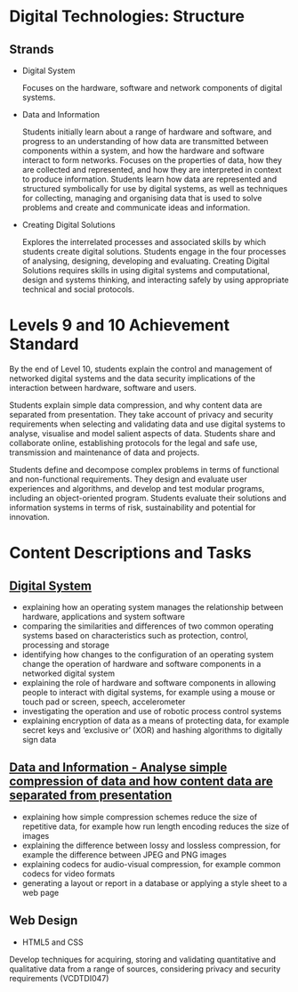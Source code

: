 # Digital Technologies: Structure

## Strands	

* Digital System

    Focuses on the hardware, software and network components of digital systems.

* Data and Information	

    Students initially learn about a range of hardware and software, and progress to an understanding of how data are transmitted between components within a system, and how the hardware and software interact to form networks. 	Focuses on the properties of data, how they are collected and represented, and how they are interpreted in context to produce information. Students learn how data are represented and structured symbolically for use by digital systems, as well as techniques for collecting, managing and organising data that is used to solve problems and create and communicate ideas and information. 	

* Creating Digital Solutions

  	 Explores the interrelated processes and associated skills by which students create digital solutions. Students engage in the four processes of analysing, designing, developing and evaluating. Creating Digital Solutions requires skills in using digital systems and computational, design and systems thinking, and interacting safely by using appropriate technical and social protocols.
     
# Levels 9 and 10 Achievement Standard

By the end of Level 10, students explain the control and management of networked digital systems and the data security implications of the interaction between hardware, software and users.

Students explain simple data compression, and why content data are separated from presentation. They take account of privacy and security requirements when selecting and validating data and use digital systems to analyse, visualise and model salient aspects of data. Students share and collaborate online, establishing protocols for the legal and safe use, transmission and maintenance of data and projects.

Students define and decompose complex problems in terms of functional and non-functional requirements. They design and evaluate user experiences and algorithms, and develop and test modular programs, including an object-oriented program. Students evaluate their solutions and information systems in terms of risk, sustainability and potential for innovation.

# Content Descriptions and Tasks

## [Digital System](http://victoriancurriculum.vcaa.vic.edu.au/Curriculum/ContentDescription/VCDTDS045)

* explaining how an operating system manages the relationship between hardware, applications and system software
* comparing the similarities and differences of two common operating systems based on characteristics such as protection, control, processing and storage
* identifying how changes to the configuration of an operating system change the operation of hardware and software components in a networked digital system
* explaining the role of hardware and software components in allowing people to interact with digital systems, for example using a mouse or touch pad or screen, speech, accelerometer
* investigating the operation and use of robotic process control systems
* explaining encryption of data as a means of protecting data, for example secret keys and ‘exclusive or’ (XOR) and hashing algorithms to digitally sign data


## [Data and Information - Analyse simple compression of data and how content data are separated from presentation](http://victoriancurriculum.vcaa.vic.edu.au/Curriculum/ContentDescription/VCDTDI046)

* explaining how simple compression schemes reduce the size of repetitive data, for example how run length encoding reduces the size of images
* explaining the difference between lossy and lossless compression, for example the difference between JPEG and PNG images
* explaining codecs for audio-visual compression, for example common codecs for video formats
* generating a layout or report in a database or applying a style sheet to a web page

## Web Design

* HTML5 and CSS

Develop techniques for acquiring, storing and validating quantitative and qualitative data from a range of sources, considering privacy and security requirements (VCDTDI047)
